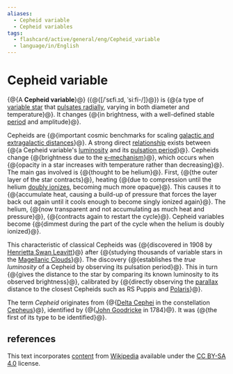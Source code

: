 ```yaml
---
aliases:
  - Cepheid variable
  - Cepheid variables
tags:
  - flashcard/active/general/eng/Cepheid_variable
  - language/in/English
---
```


# Cepheid variable

{@{A __Cepheid variable__}@} ({@{[/ˈsɛfi.ɪd, ˈsiːfi-/]}@}) is {@{a type of [variable star](variable%20star.md) that [pulsates radially](instability%20strip.md), varying in both diameter and temperature}@}. It changes {@{in brightness, with a well-defined stable [period](frequency.md) and amplitude}@}. <!--SR:!2027-06-30,807,330!2028-02-12,996,350!2026-02-17,370,290!2025-11-22,312,290-->

Cepheids are {@{important cosmic benchmarks for scaling [galactic and extragalactic distances](cosmic%20distance%20ladder.md)}@}. A strong direct [relationship](period-luminosity%20relation.md) exists between {@{a Cepheid variable's [luminosity](luminosity.md) and its [pulsation period](periodic%20function.md)}@}. Cepheids change {@{brightness due to the [κ–mechanism](kappa–mechanism.md)}@}, which occurs when {@{opacity in a star increases with temperature rather than decreasing}@}. The main gas involved is {@{thought to be helium}@}. First, {@{the outer layer of the star contracts}@}, heating {@{due to compression until the helium [doubly ionizes](double%20ionization.md), becoming much more opaque}@}. This causes it to {@{accumulate heat, causing a build-up of pressure that forces the layer back out again until it cools enough to become singly ionized again}@}. The helium, {@{now transparent and not accumulating as much heat and pressure}@}, {@{contracts again to restart the cycle}@}. Cepheid variables become {@{dimmest during the part of the cycle when the helium is doubly ionized}@}. <!--SR:!2027-11-12,837,290!2028-10-21,1194,350!2027-07-25,685,270!2028-10-08,1185,350!2027-06-27,792,330!2028-05-05,966,290!2026-07-21,451,270!2028-11-27,1224,350!2029-01-16,1262,350!2027-09-01,852,330-->

This characteristic of classical Cepheids was {@{discovered in 1908 by [Henrietta Swan Leavitt](Henrietta%20Swan%20Leavitt.md)}@} after {@{studying thousands of variable stars in the [Magellanic Clouds](Magellanic%20Clouds.md)}@}. The discovery {@{establishes the _true luminosity_ of a Cepheid by observing its pulsation period}@}. This in turn {@{gives the distance to the star by comparing its known luminosity to its observed brightness}@}, calibrated by {@{directly observing the [parallax](parallax%20in%20astronomy.md) distance to the closest Cepheids such as RS Puppis and [Polaris](polaris.md)}@}. <!--SR:!2027-08-27,726,250!2026-06-09,493,310!2026-08-30,523,310!2028-08-08,1084,310!2026-09-19,490,270-->

The term _Cepheid_ originates from {@{[Delta Cephei](Delta%20Cephei.md) in the constellation [Cepheus](Cepheus%20(constellation).md)}@}, identified by {@{[John Goodricke](John%20Goodricke.md) in 1784}@}. It was {@{the first of its type to be identified}@}. <!--SR:!2027-09-26,846,310!2027-02-17,522,230!2028-11-02,1206,350-->

## references

This text incorporates [content](https://en.wikipedia.org/wiki/Cepheid_variable) from [Wikipedia](Wikipedia.md) available under the [CC BY-SA 4.0](https://creativecommons.org/licenses/by-sa/4.0/) license.
